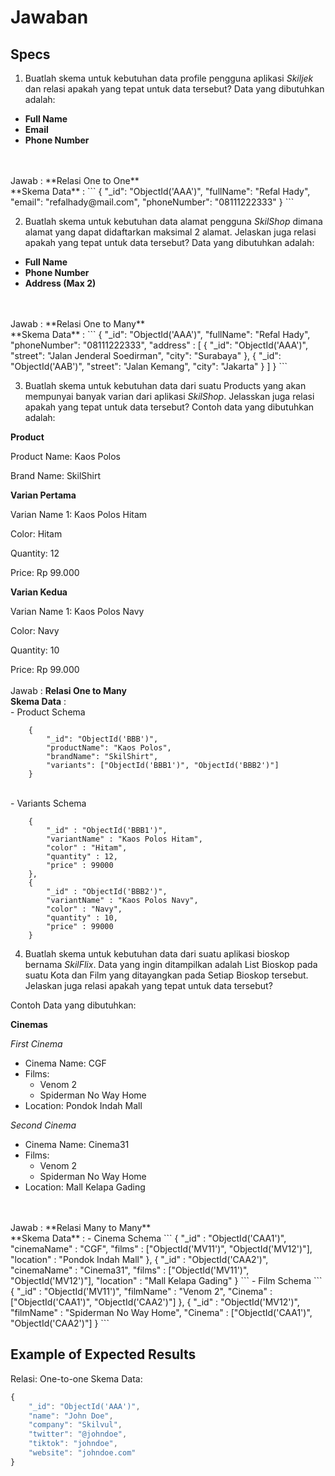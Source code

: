 # Jawaban
## Specs
1. Buatlah skema untuk kebutuhan data profile pengguna aplikasi *Skiljek* dan relasi apakah yang tepat untuk data tersebut?
Data yang dibutuhkan adalah:
- **Full Name**
- **Email**
- **Phone Number**
<br>
<br> Jawab : **Relasi One to One**
<br> **Skema Data** :
```
{
    "_id": "ObjectId('AAA')",
    "fullName": "Refal Hady",
    "email": "refalhady@mail.com",
    "phoneNumber": "08111222333"
}
```

2. Buatlah skema untuk kebutuhan data alamat pengguna *SkilShop* dimana alamat yang dapat didaftarkan maksimal 2 alamat. Jelaskan juga relasi apakah yang tepat untuk data tersebut?
Data yang dibutuhkan adalah:
- **Full Name**
- **Phone Number**
- **Address (Max 2)**
<br>
<br> Jawab : **Relasi One to Many**
<br> **Skema Data** :
``` 
    {
        "_id": "ObjectId('AAA')",
        "fullName": "Refal Hady",
        "phoneNumber": "08111222333",
        "address" : [
            {
                "_id": "ObjectId('AAA')",
                "street": "Jalan Jenderal Soedirman",
                "city": "Surabaya"
            },
            {
                "_id": "ObjectId('AAB')",
                "street": "Jalan Kemang",
                "city": "Jakarta"
            }
        ]
    }
```

3. Buatlah skema untuk kebutuhan data dari suatu Products yang akan mempunyai banyak varian dari aplikasi *SkilShop*. Jelasskan juga relasi apakah yang tepat untuk data tersebut?
Contoh data yang dibutuhkan adalah:

**Product**

Product Name: Kaos Polos

Brand Name: SkilShirt

**Varian Pertama**

Varian Name 1: Kaos Polos Hitam

Color: Hitam

Quantity: 12

Price: Rp 99.000

**Varian Kedua**

Varian Name 1: Kaos Polos Navy

Color: Navy

Quantity: 10

Price: Rp 99.000
<br>
<br> Jawab : **Relasi One to Many**
<br> **Skema Data** : 
<br> - Product Schema
```
    {
        "_id": "ObjectId('BBB')",
        "productName": "Kaos Polos",
        "brandName": "SkilShirt",
        "variants": ["ObjectId('BBB1')", "ObjectId('BBB2')"]
    }
```
<br> - Variants Schema
```   
    {
        "_id" : "ObjectId('BBB1')",
        "variantName" : "Kaos Polos Hitam",
        "color" : "Hitam",
        "quantity" : 12,
        "price" : 99000
    },
    {
        "_id" : "ObjectId('BBB2')",
        "variantName" : "Kaos Polos Navy",
        "color" : "Navy",
        "quantity" : 10,
        "price" : 99000
    }
```

4. Buatlah skema untuk kebutuhan data dari suatu aplikasi bioskop bernama *SkilFlix*. Data yang ingin ditampilkan adalah List Bioskop pada suatu Kota dan Film yang ditayangkan pada Setiap Bioskop tersebut. Jelaskan juga relasi apakah yang tepat untuk data tersebut?

Contoh Data yang dibutuhkan:

**Cinemas**

*First Cinema*
- Cinema Name: CGF
- Films:
  - Venom 2
  - Spiderman No Way Home
- Location: Pondok Indah Mall

*Second Cinema*

- Cinema Name: Cinema31
- Films:
  - Venom 2
  - Spiderman No Way Home
- Location: Mall Kelapa Gading
<br>
<br> Jawab : **Relasi Many to Many**
<br> **Skema Data** :
- Cinema Schema
```   
    {
        "_id" : "ObjectId('CAA1')",
        "cinemaName" : "CGF",
        "films" : ["ObjectId('MV11')", "ObjectId('MV12')"],
        "location" : "Pondok Indah Mall"
    },
    {
        "_id" : "ObjectId('CAA2')",
        "cinemaName" : "Cinema31",
        "films" : ["ObjectId('MV11')", "ObjectId('MV12')"],
        "location" : "Mall Kelapa Gading"
    }
```
- Film Schema
```  
    {
        "_id" : "ObjectId('MV11')",
        "filmName" : "Venom 2",
        "Cinema" : ["ObjectId('CAA1')", "ObjectId('CAA2')"]
    },
    {
        "_id" : "ObjectId('MV12')",
        "filmName" : "Spiderman No Way Home",
        "Cinema" : ["ObjectId('CAA1')", "ObjectId('CAA2')"]
    }
```

## Example of Expected Results
Relasi: One-to-one
Skema Data:
```js
{
    "_id": "ObjectId('AAA')",
    "name": "John Doe",
    "company": "Skilvul",
    "twitter": "@johndoe",
    "tiktok": "johndoe",
    "website": "johndoe.com"
}
```
